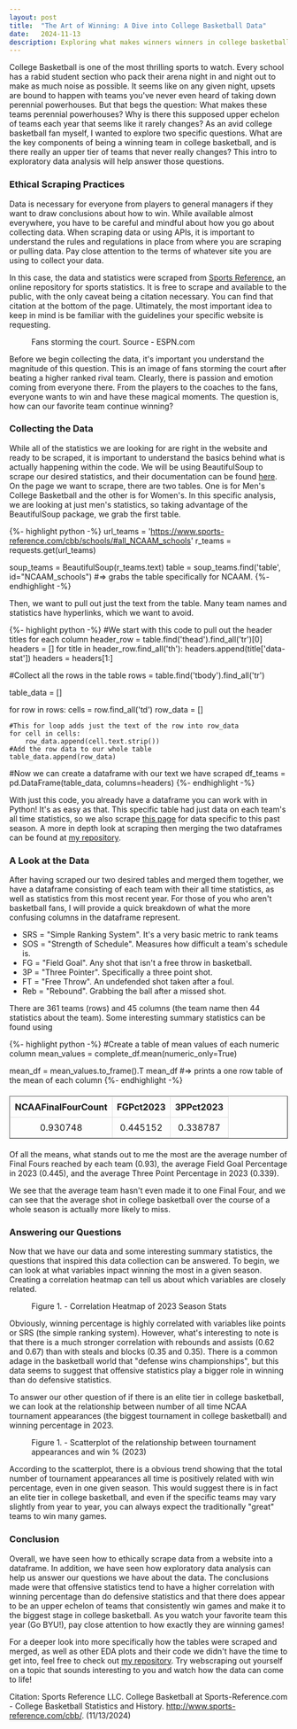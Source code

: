 ```yaml
---
layout: post
title:  "The Art of Winning: A Dive into College Basketball Data"
date:   2024-11-13
description: Exploring what makes winners winners in college basketball, and why they stay that way.
---
```


<p class="intro"><span class="dropcap">C</span>ollege Basketball is one of the most thrilling sports to watch. Every school has a rabid student section who pack their arena night in and night out to make as much noise as possible. It seems like on any given night, upsets are bound to happen with teams you've never even heard of taking down perennial powerhouses. But that begs the question: What makes these teams perennial powerhouses? Why is there this supposed upper echelon of teams each year that seems like it rarely changes? As an avid college basketball fan myself, I wanted to explore two specific questions. What are the key components of being a winning team in college basketball, and is there really an upper tier of teams that never really changes? This intro to exploratory data analysis will help answer those questions.</p>

### Ethical Scraping Practices

Data is necessary for everyone from players to general managers if they want to draw conclusions about how to win. While available almost everywhere, you have to be careful and mindful about how you go about collecting data. When scraping data or using APIs, it is important to understand the rules and regulations in place from where you are scraping or pulling data. Pay close attention to the terms of whatever site you are using to collect your data.

In this case, the data and statistics were scraped from [Sports Reference](https://www.sports-reference.com/cbb/schools/#all_NCAAM_schools), an online repository for sports statistics. It is free to scrape and available to the public, with the only caveat being a citation necessary. You can find that citation at the bottom of the page. Ultimately, the most important idea to keep in mind is be familiar with the guidelines your specific website is requesting.

<figure>
	<img src="https://a.espncdn.com/photo/2024/0225/r1295805_1296x729_16-9.jpg" alt=""> 
	<figcaption>Fans storming the court. Source - ESPN.com</figcaption>
</figure>

Before we begin collecting the data, it's important you understand the magnitude of this question. This is an image of fans storming the court after beating a higher ranked rival team. Clearly, there is passion and emotion coming from everyone there. From the players to the coaches to the fans, everyone wants to win and have these magical moments. The question is, how can our favorite team continue winning?

### Collecting the Data

While all of the statistics we are looking for are right in the website and ready to be scraped, it is important to understand the basics behind what is actually happening within the code. We will be using BeautifulSoup to scrape our desired statistics, and their documentation can be found [here](https://www.crummy.com/software/BeautifulSoup/bs4/doc/). On the page we want to scrape, there are two tables. One is for Men's College Basketball and the other is for Women's. In this specific analysis, we are looking at just men's statistics, so taking advantage of the BeautifulSoup package, we grab the first table.

{%- highlight python -%}
url_teams = 'https://www.sports-reference.com/cbb/schools/#all_NCAAM_schools'
r_teams = requests.get(url_teams)

soup_teams = BeautifulSoup(r_teams.text)
table = soup_teams.find('table', id="NCAAM_schools")
#=> grabs the table specifically for NCAAM.
{%- endhighlight -%}

Then, we want to pull out just the text from the table. Many team names and statistics have hyperlinks, which we want to avoid.

{%- highlight python -%}
#We start with this code to pull out the header titles for each column
header_row = table.find('thead').find_all('tr')[0]
headers = []
for title in header_row.find_all('th'):
    headers.append(title['data-stat'])
headers = headers[1:]

#Collect all the rows in the table
rows = table.find('tbody').find_all('tr')

table_data = []

for row in rows:
    cells = row.find_all('td')
    row_data = []
    
    #This for loop adds just the text of the row into row_data
    for cell in cells:
        row_data.append(cell.text.strip())
    #Add the row data to our whole table
    table_data.append(row_data)

#Now we can create a dataframe with our text we have scraped
df_teams = pd.DataFrame(table_data, columns=headers)
{%- endhighlight -%}

With just this code, you already have a dataframe you can work with in Python! It's as easy as that. This specific table had just data on each team's all time statistics, so we also scrape [this page](https://www.sports-reference.com/cbb/seasons/men/2024-school-stats.html) for data specific to this past season. A more in depth look at scraping then merging the two dataframes can be found at [my repository](https://github.com/KeepTheBarlow/Data-Curation-Project).

### A Look at the Data

After having scraped our two desired tables and merged them together, we have a dataframe consisting of each team with their all time statistics, as well as statistics from this most recent year. For those of you who aren't basketball fans, I will provide a quick breakdown of what the more confusing columns in the dataframe represent.

* SRS = "Simple Ranking System". It's a very basic metric to rank teams
* SOS = "Strength of Schedule". Measures how difficult a team's schedule is.
* FG = "Field Goal". Any shot that isn't a free throw in basketball.
* 3P = "Three Pointer". Specifically a three point shot.
* FT = "Free Throw". An undefended shot taken after a foul.
* Reb = "Rebound". Grabbing the ball after a missed shot.

There are 361 teams (rows) and 45 columns (the team name then 44 statistics about the team). Some interesting summary statistics can be found using

{%- highlight python -%}
#Create a table of mean values of each numeric column
mean_values = complete_df.mean(numeric_only=True)

mean_df = mean_values.to_frame().T
mean_df
#=> prints a one row table of the mean of each column
{%- endhighlight -%}

<table border="1" class="dataframe" style="width:100%; border-collapse:collapse; margin:20px 0;">
  <thead>
    <tr style="text-align:center;">
      <th style="padding:8px; border:1px solid #ddd; text-align:center;">NCAAFinalFourCount</th>
      <th style="padding:8px; border:1px solid #ddd; text-align:center;">FGPct2023</th>
      <th style="padding:8px; border:1px solid #ddd; text-align:center;">3PPct2023</th>
    </tr>
  </thead>
  <tbody>
    <tr>
      <td style="padding:8px; border:1px solid #ddd; text-align:center;">0.930748</td>
      <td style="padding:8px; border:1px solid #ddd; text-align:center;">0.445152</td>
      <td style="padding:8px; border:1px solid #ddd; text-align:center;">0.338787</td>
    </tr>
  </tbody>
</table>

Of all the means, what stands out to me the most are the average number of Final Fours reached by each team (0.93), the average Field Goal Percentage in 2023 (0.445), and the average Three Point Percentage in 2023 (0.339).

We see that the average team hasn't even made it to one Final Four, and we can see that the average shot in college basketball over the course of a whole season is actually more likely to miss.

### Answering our Questions

Now that we have our data and some interesting summary statistics, the questions that inspired this data collection can be answered. To begin, we can look at what variables inpact winning the most in a given season. Creating a correlation heatmap can tell us about which variables are closely related.

<figure>
    <img src="{{ '/assets/img/corr_heatmap.png' | relative_url }}" alt="">
    <figcaption>Figure 1. - Correlation Heatmap of 2023 Season Stats</figcaption>
</figure>

Obviously, winning percentage is highly correlated with variables like points or SRS (the simple ranking system). However, what's interesting to note is that there is a much stronger correlation with rebounds and assists (0.62 and 0.67) than with steals and blocks (0.35 and 0.35). There is a common adage in the basketball world that "defense wins championships", but this data seems to suggest that offensive statistics play a bigger role in winning than do defensive statistics.

To answer our other question of if there is an elite tier in college basketball, we can look at the relationship between number of all time NCAA tournament appearances (the biggest tournament in college basketball) and winning percentage in 2023.

<figure>
    <img src="{{ '/assets/img/ncaa_apps.png' | relative_url }}" alt="">
    <figcaption>Figure 1. - Scatterplot of the relationship between tournament appearances and win % (2023)</figcaption>
</figure>

According to the scatterplot, there is a obvious trend showing that the total number of tournament appearances all time is positively related with win percentage, even in one given season. This would suggest there is in fact an elite tier in college basketball, and even if the specific teams may vary slightly from year to year, you can always expect the traditionally "great" teams to win many games.

### Conclusion

Overall, we have seen how to ethically scrape data from a website into a dataframe. In addition, we have seen how exploratory data analysis can help us answer our questions we have about the data. The conclusions made were that offensive statistics tend to have a higher correlation with winning percentage than do defensive statistics and that there does appear to be an upper echelon of teams that consistently win games and make it to the biggest stage in college basketball. As you watch your favorite team this year (Go BYU!), pay close attention to how exactly they are winning games!

For a deeper look into more specifically how the tables were scraped and merged, as well as other EDA plots and their code we didn't have the time to get into, feel free to check out [my repository](https://github.com/KeepTheBarlow/Data-Curation-Project). Try webscraping out yourself on a topic that sounds interesting to you and watch how the data can come to life!

Citation:
Sports Reference LLC. College Basketball at Sports-Reference.com - College Basketball Statistics and History. http://www.sports-reference.com/cbb/. (11/13/2024)

